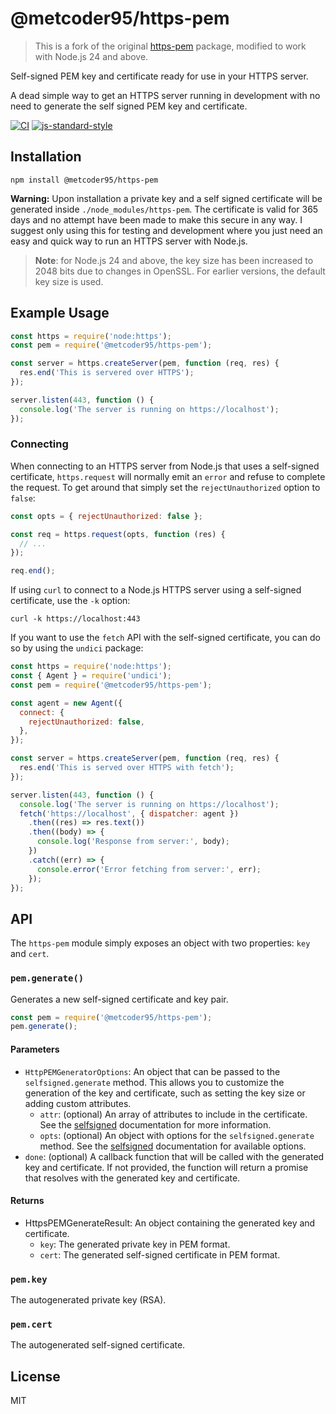 # @metcoder95/https-pem

> This is a fork of the original [https-pem](https://github.com/watson/https-pem) package, modified to work with Node.js 24 and above.

Self-signed PEM key and certificate ready for use in your HTTPS server.

A dead simple way to get an HTTPS server running in development with no
need to generate the self signed PEM key and certificate.

[![CI](https://github.com/metcoder95/https-pem/actions/workflows/ci.yml/badge.svg)](https://github.com/metcoder95/https-pem/actions/workflows/ci.yml)
[![js-standard-style](https://img.shields.io/badge/code%20style-standard-brightgreen.svg?style=flat)](https://github.com/feross/standard)

## Installation

```
npm install @metcoder95/https-pem
```

**Warning:** Upon installation a private key and a self signed
certificate will be generated inside `./node_modules/https-pem`. The
certificate is valid for 365 days and no attempt have been made to make
this secure in any way. I suggest only using this for testing and
development where you just need an easy and quick way to run an HTTPS
server with Node.js.

> **Note**: for Node.js 24 and above, the key size has been increased to 2048 bits due to changes in OpenSSL. For earlier versions, the default key size is used.

## Example Usage

```js
const https = require('node:https');
const pem = require('@metcoder95/https-pem');

const server = https.createServer(pem, function (req, res) {
  res.end('This is servered over HTTPS');
});

server.listen(443, function () {
  console.log('The server is running on https://localhost');
});
```

### Connecting

When connecting to an HTTPS server from Node.js that uses a self-signed
certificate, `https.request` will normally emit an `error` and refuse to
complete the request. To get around that simply set the
`rejectUnauthorized` option to `false`:

```js
const opts = { rejectUnauthorized: false };

const req = https.request(opts, function (res) {
  // ...
});

req.end();
```

If using `curl` to connect to a Node.js HTTPS server using a
self-signed certificate, use the `-k` option:

```
curl -k https://localhost:443
```

If you want to use the `fetch` API with the self-signed certificate, you can do so by using the `undici` package:

```js
const https = require('node:https');
const { Agent } = require('undici');
const pem = require('@metcoder95/https-pem');

const agent = new Agent({
  connect: {
    rejectUnauthorized: false,
  },
});

const server = https.createServer(pem, function (req, res) {
  res.end('This is served over HTTPS with fetch');
});

server.listen(443, function () {
  console.log('The server is running on https://localhost');
  fetch('https://localhost', { dispatcher: agent })
    .then((res) => res.text())
    .then((body) => {
      console.log('Response from server:', body);
    })
    .catch((err) => {
      console.error('Error fetching from server:', err);
    });
});
```

## API

The `https-pem` module simply exposes an object with two properties:
`key` and `cert`.

### `pem.generate()`

Generates a new self-signed certificate and key pair.

```js
const pem = require('@metcoder95/https-pem');
pem.generate();
```

#### Parameters

- `HttpPEMGeneratorOptions`: An object that can be passed to the `selfsigned.generate` method. This allows you to customize the generation of the key and certificate, such as setting the key size or adding custom attributes.
  - `attr`: (optional) An array of attributes to include in the certificate. See the [selfsigned](https://github.com/jfromaniello/selfsigned#attributes) documentation for more information.
  - `opts`: (optional) An object with options for the `selfsigned.generate` method. See the [selfsigned](https://github.com/jfromaniello/selfsigned#attributes) documentation for available options.
- `done`: (optional) A callback function that will be called with the generated key and certificate. If not provided, the function will return a promise that resolves with the generated key and certificate.

#### Returns

- HttpsPEMGenerateResult: An object containing the generated key and certificate.
  - `key`: The generated private key in PEM format.
  - `cert`: The generated self-signed certificate in PEM format.

### `pem.key`

The autogenerated private key (RSA).

### `pem.cert`

The autogenerated self-signed certificate.

## License

MIT
